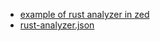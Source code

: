 
- [example of rust analyzer in zed](https://github.com/zed-industries/zed/blob/main/crates/task/src/vscode_format.rs)
- [rust-analyzer.json](https://github.com/zed-industries/zed/blob/main/crates/task/test_data/rust-analyzer.json)
